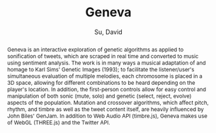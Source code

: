 --- 
title: "Geneva" 
abstract: "Geneva is an interactive exploration of genetic algorithms as applied to sonification of tweets, which are scraped in real time and converted to music using sentiment analysis. The work is in many ways a musical adaptation of and homage to Karl Sims' Genetic Images (1993); to facilitate the listener/user's simultaneous evaluation of multiple melodies, each chromosome is placed in a 3D space, allowing for different combinations to be heard depending on the player's location. In addition, the first-person controls allow for easy control and manipulation of both sonic (mute, solo) and genetic (select, reject, evolve) aspects of the population. Mutation and crossover algorithms, which affect pitch, rhythm, and timbre as well as the tweet content itself, are heavily influenced by John Biles' GenJam. In addition to Web Audio API (timbre.js), Geneva makes use of WebGL (THREE.js) and the Twitter API." 
address: "Atlanta, Georgia" 
author: "Su, David"
webAuthor: "David Su" 
booktitle: "Proceedings of the International Web Audio Conference" 
editor: "Freeman, Jason and Lerch, Alexander and Paradis, Matthew" 
month: "Proceedings of the International Web Audio Conference"
pages: "" 
publisher: "Georgia Tech" 
series: "WAC '16"
track: "Artwork"  
year: "2016" 
id: "2016_EA_18" 
tags: year2016
media: undefined 
pdflink: undefined
ISSN: 2663-5844
---